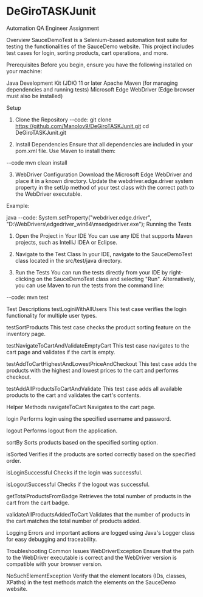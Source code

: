 # DeGiroTASKJunit
Automation QA Engineer Assignment

Overview
SauceDemoTest is a Selenium-based automation test suite for testing the functionalities of the SauceDemo website. This project includes test cases for login, sorting products, cart operations, and more.

Prerequisites
Before you begin, ensure you have the following installed on your machine:

Java Development Kit (JDK) 11 or later
Apache Maven (for managing dependencies and running tests)
Microsoft Edge WebDriver (Edge browser must also be installed)

Setup
1. Clone the Repository
--code:
git clone https://github.com/Manolov9/DeGiroTASKJunit.git
cd DeGiroTASKJunit.git

2. Install Dependencies
Ensure that all dependencies are included in your pom.xml file. Use Maven to install them:

--code
mvn clean install

3. WebDriver Configuration
Download the Microsoft Edge WebDriver and place it in a known directory. Update the webdriver.edge.driver system property in the setUp method of your test class with the correct path to the WebDriver executable.

Example:

java
--code:
System.setProperty("webdriver.edge.driver", "D:\\WebDrivers\\edgedriver_win64\\msedgedriver.exe");
Running the Tests
1. Open the Project in Your IDE
You can use any IDE that supports Maven projects, such as IntelliJ IDEA or Eclipse.

2. Navigate to the Test Class
In your IDE, navigate to the SauceDemoTest class located in the src/test/java directory.

3. Run the Tests
You can run the tests directly from your IDE by right-clicking on the SauceDemoTest class and selecting "Run". Alternatively, you can use Maven to run the tests from the command line:


--code:
mvn test

Test Descriptions
testLoginWithAllUsers
This test case verifies the login functionality for multiple user types.

testSortProducts
This test case checks the product sorting feature on the inventory page.

testNavigateToCartAndValidateEmptyCart
This test case navigates to the cart page and validates if the cart is empty.

testAddToCartHighestAndLowestPriceAndCheckout
This test case adds the products with the highest and lowest prices to the cart and performs checkout.

testAddAllProductsToCartAndValidate
This test case adds all available products to the cart and validates the cart's contents.

Helper Methods
navigateToCart
Navigates to the cart page.

login
Performs login using the specified username and password.

logout
Performs logout from the application.

sortBy
Sorts products based on the specified sorting option.

isSorted
Verifies if the products are sorted correctly based on the specified order.

isLoginSuccessful
Checks if the login was successful.

isLogoutSuccessful
Checks if the logout was successful.

getTotalProductsFromBadge
Retrieves the total number of products in the cart from the cart badge.

validateAllProductsAddedToCart
Validates that the number of products in the cart matches the total number of products added.

Logging
Errors and important actions are logged using Java's Logger class for easy debugging and traceability.

Troubleshooting
Common Issues
WebDriverException
Ensure that the path to the WebDriver executable is correct and the WebDriver version is compatible with your browser version.

NoSuchElementException
Verify that the element locators (IDs, classes, XPaths) in the test methods match the elements on the SauceDemo website.
